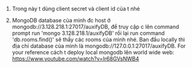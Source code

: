 1. Trong này t dùng client secret và client id của t nhé

2. MongoDB database của mình đc host ở mongodb://3.128.218.1:27017/auxifyDB, để truy cập c lên command prompt run 'mongo 3.128.218.1/auxifyDB' rồi lại run command 'db.rooms.find()' sẽ thấy các rooms của mình nhé. Ban đầu locally thì địa chỉ database của mình là mongodb://127.0.0.1:27017/auxifyDB.
For your reference cách t deploy local mongodb lên world wide web: https://www.youtube.com/watch?v=Ir68GVsNWB4

